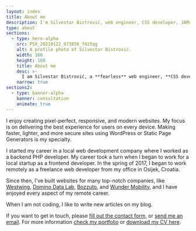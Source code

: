 ```yaml
---
layout: index
title: About me
description: I'm Silvestar Bistrović, web engineer, CSS developer, JAMstack enthusiast, WordPress theme specialist, author of UI Dev Newsletter, and founder of CSS Auditors.
type: about
sections:
  - type: hero-alpha
    src: PSX_20210122_073856_fdz5qg
    alt: A profile photo of Silvestar Bistrović.
    width: 160
    height: 160
    title: About me
    desc: >-
      I am Silvestar Bistrović, a **fearless** web engineer, **CSS developer**, JAMstack enthusiast, WordPress theme specialist, author of the [UI Dev Newsletter](/side-projects/ui-dev-newsletter/), and founder of [CSS Auditors](https://css-auditors.com/).
    narrow: true
sections2:
  - type: banner-alpha
    banner: consultation
    animate: true
---
```


I enjoy creating pixel-perfect, responsive, and modern websites. My focus is on delivering the best experience for users on every device. Making faster, lighter, and more secure sites using WordPress or Static Page Generators is my specialty.

I started my career in a local web development company where I worked as a backend PHP developer. My career took a turn when I began to work for a local startup as a frontend developer. In the spring of 2017, I began to work remotely as a freelance web developer from my office in Osijek, Croatia.

Since then, I've built websites for many top-notch companies, like [Westwing](https://www.westwing.com/), [Domino Data Lab](https://domino.ai/), [Bozzuto](https://www.bozzuto.com/), and [Wunder Mobility](https://www.wundermobility.com/), and I have enjoyed every aspect of my remote career.

When I am not coding, I like to write new articles on my blog.

If you want to get in touch, please [fill out the contact form](/contact/), or [send me an email](mailto:me@silvestar.codes).
For more information [check my portfolio](/portfolio/) or [download my CV here](/silvestar-bistrovic-cv.pdf).
